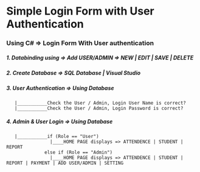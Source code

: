 # Simple Login Form with User Authentication
### Using C# => Login Form With User authentication 

##### 1. Databinding using => Add USER/ADMIN => NEW | EDIT | SAVE | DELETE 
##### 2. Create Database => SQL Database | Visual Studio 
##### 3. User Authentication => Using Database 
```.
   |___________Check the User / Admin, Login User Name is correct?
   |___________Check the User / Admin, Login Password is correct?
```
##### 4. Admin & User Login => Using Database
```.
   |___________if (Role == "User")
                |____HOME PAGE displays => ATTENDENCE | STUDENT | REPORT
              else if (Role == "Admin")
                |____HOME PAGE displays => ATTENDENCE | STUDENT | REPORT | PAYMENT | ADD USER/ADMIN | SETTING
```
